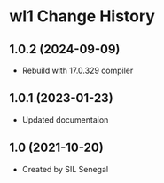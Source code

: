 wl1 Change History
====================

1.0.2 (2024-09-09)
----------------
* Rebuild with 17.0.329 compiler

1.0.1 (2023-01-23)
----------------
* Updated documentaion

1.0 (2021-10-20)
----------------
* Created by SIL Senegal
